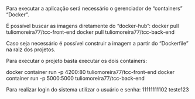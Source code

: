 Para executar a aplicação será necessário o gerenciador de “containers” “Docker”.


É possível buscar as imagens diretamente do “docker-hub”:
docker pull tuliomoreira77/tcc-front-end
docker pull tuliomoreira77/tcc-back-end


Caso seja necessário é possível construir a imagem a partir do “Dockerfile” na raiz
dos projetos.


Para executar o projeto basta executar os dois containers:

docker container run -p 4200:80 tuliomoreira77/tcc-front-end
docker container run -p 5000:5000 tuliomoreira77/tcc-back-end


Para realizar login do sistema utilizar o usuário e senha:
11111111102
teste123
